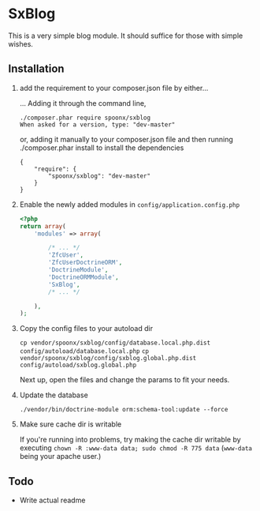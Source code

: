 # SxBlog

This is a very simple blog module. It should suffice for those with simple wishes.

Installation
-------------
1. add the requirement to your composer.json file by either...

    ... Adding it through the command line,

    ```
    ./composer.phar require spoonx/sxblog
    When asked for a version, type: "dev-master"
    ```

    or, adding it manually to your composer.json file and then running ./composer.phar install to install the dependencies

    ```
    {
        "require": {
            "spoonx/sxblog": "dev-master"
        }
    }
    ```

2. Enable the newly added modules in `config/application.config.php`

    ```php
    <?php
    return array(
        'modules' => array(

            /* ... */
            'ZfcUser',
            'ZfcUserDoctrineORM',
            'DoctrineModule',
            'DoctrineORMModule',
            'SxBlog',
            /* ... */

        ),
    );
    ```

3. Copy the config files to your autoload dir

    `cp vendor/spoonx/sxblog/config/database.local.php.dist config/autoload/database.local.php`
    `cp vendor/spoonx/sxblog/config/sxblog.global.php.dist config/autoload/sxblog.global.php`

    Next up, open the files and change the params to fit your needs.

4. Update the database

    `./vendor/bin/doctrine-module orm:schema-tool:update --force`

5. Make sure cache dir is writable

    If you're running into problems, try making the cache dir writable by executing `chown -R :www-data data; sudo chmod -R 775 data` (`www-data` being your apache user.)

Todo
--------
* Write actual readme
